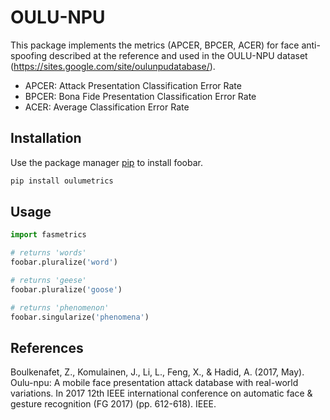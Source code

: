 # OULU-NPU 

This package implements the metrics (APCER, BPCER, ACER) for face anti-spoofing described at the reference and used in the OULU-NPU dataset (https://sites.google.com/site/oulunpudatabase/).

- APCER: Attack Presentation Classification Error Rate
- BPCER: Bona Fide Presentation Classification Error Rate
- ACER: Average Classification Error Rate

## Installation

Use the package manager [pip](https://pip.pypa.io/en/stable/) to install foobar.

```bash
pip install oulumetrics
```

## Usage

```python
import fasmetrics

# returns 'words'
foobar.pluralize('word')

# returns 'geese'
foobar.pluralize('goose')

# returns 'phenomenon'
foobar.singularize('phenomena')
```

## References
Boulkenafet, Z., Komulainen, J., Li, L., Feng, X., & Hadid, A. (2017, May). Oulu-npu: A mobile face presentation attack database with real-world variations. In 2017 12th IEEE international conference on automatic face & gesture recognition (FG 2017) (pp. 612-618). IEEE.
